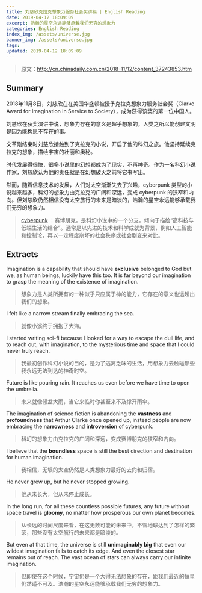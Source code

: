 ```yaml
---
title: 刘慈欣克拉克想象力服务社会奖讲稿 | English Reading
date: 2019-04-12 18:09:09
excerpt: 浩瀚的星空永远能够承载我们无穷的想象力
categories: English Reading
index_img: /assets/universe.jpg
banner_img: /assets/universe.jpg
tags:
updated: 2019-04-12 18:09:09
---
```


> 原文：<http://cn.chinadaily.com.cn/2018-11/12/content_37243853.htm>

## Summary

2018年11月8日，刘慈欣在在美国华盛顿被授予克拉克想象力服务社会奖（Clarke Award for Imagination in Service to Society），成为获得该奖的第一位中国人。

刘慈欣在获奖演讲中说，想象力存在的意义是超乎想象的，人类之所以能创建文明是因为能构思不存在的事。

文革刚结束时刘慈欣接触到了克拉克的小说，开启了他的科幻之旅。他坚持延续克拉克的想象，描绘宇宙的壮丽和奥秘。

时代发展得很快，很多小说里的幻想都成为了现实，不再神奇。作为一名科幻小说作家，刘慈欣认为他的责任就是在幻想破灭之前将它书写出。

然而，随着信息技术的发展，人们对太空渐渐失去了兴趣，cyberpunk 类型的小说越来越多，科幻的想象力由克拉克的广阔和深远，变成 cyberpunk 的狭窄和内向。但刘慈欣仍然相信没有太空旅行的未来是暗淡的，浩瀚的星空永远能够承载我们无穷的想象力。

> [cyberpunk](<https://zh.wikipedia.org/wiki/%E8%B5%9B%E5%8D%9A%E6%9C%8B%E5%85%8B>) ：赛博朋克，是科幻小说中的一个分支，倾向于描绘“高科技与低端生活的结合”。通常是以先进的技术和科学成就为背景，例如人工智能和控制论，再以一定程度崩坏的社会秩序或社会剧变来对比。

## Extracts

Imagination is a capability that should have **exclusive** belonged to God but we, as human beings, luckily have this too. It is far beyond our imagination to grasp the meaning of the existence of imagination.

> 想象力是人类所拥有的一种似乎只应属于神的能力，它存在的意义也远超出我们的想象。

I felt like a narrow stream finally embracing the sea.

> 就像小溪终于拥抱了大海。

I started writing sci-fi because I looked for a way to escape the dull life, and to reach out, with imagination, to the mysterious time and space that I could never truly reach. 

> 我最初创作科幻小说的目的，是为了逃离乏味的生活，用想象力去触碰那些我永远无法到达的神奇时空。

Future is like pouring rain. It reaches us even before we have time to open the umbrella.

> 未来就像倾盆大雨，当它来临时你甚至来不及撑开雨伞。

The imagination of science fiction is abandoning the **vastness** and **profoundness** that Arthur Clarke once opened up, instead people are now embracing the **narrowness** and **introversion** of cyberpunk.

> 科幻的想象力由克拉克的广阔和深远，变成赛博朋克的狭窄和内向。

I believe that the **boundless** space is still the best direction and destination for human imagination. 

> 我相信，无垠的太空仍然是人类想象力最好的去向和归宿。

He never grew up, but he never stopped growing.

> 他从未长大，但从未停止成长。

In the long run, for all these countless possible futures, any future without space travel is **gloomy**, no matter how prosperous our own planet becomes.

> 从长远的时间尺度来看，在这无数可能的未来中，不管地球达到了怎样的繁荣，那些没有太空航行的未来都是暗淡的。

But even at that time, the universe is still **unimaginably big** that even our wildest imagination fails to catch its edge. And even the closest star remains out of reach. The vast ocean of stars can always carry our infinite imagination.

> 但即使在这个时候，宇宙仍是一个大得无法想象的存在，距我们最近的恒星仍然遥不可及。浩瀚的星空永远能够承载我们无穷的想象力。

